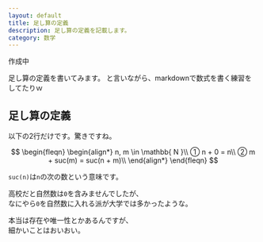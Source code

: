 ```yaml
---
layout: default
title: 足し算の定義
description: 足し算の定義を記載します。
category: 数学
---
```


<script async src="https://cdn.jsdelivr.net/npm/mathjax@3/es5/tex-chtml.js" id="MathJax-script"></script>

作成中

足し算の定義を書いてみます。
と言いながら、markdownで数式を書く練習をしてたりｗ

## 足し算の定義

以下の2行だけです。驚きですね。

$$
\begin{fleqn}
\begin{align*}
n, m \in \mathbb{ N }\\
① n + 0 = n\\
② m + suc(m) = suc(n + m)\\
\end{align*}
\end{fleqn}
$$

`suc(n)`は`n`の次の数という意味です。

高校だと自然数は`0`を含みませんでしたが、  
なにやら`0`を自然数に入れる派が大学では多かったような。

本当は存在や唯一性とかあるんですが、  
細かいことはおいおい。



